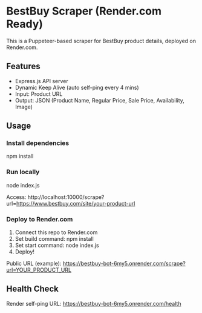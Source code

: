 
# BestBuy Scraper (Render.com Ready)

This is a Puppeteer-based scraper for BestBuy product details, deployed on Render.com.

## Features
- Express.js API server
- Dynamic Keep Alive (auto self-ping every 4 mins)
- Input: Product URL
- Output: JSON (Product Name, Regular Price, Sale Price, Availability, Image)

## Usage

### Install dependencies
npm install

### Run locally
node index.js

Access:
http://localhost:10000/scrape?url=https://www.bestbuy.com/site/your-product-url

### Deploy to Render.com
1. Connect this repo to Render.com
2. Set build command:
npm install
3. Set start command:
node index.js
4. Deploy!

Public URL (example):
https://bestbuy-bot-6my5.onrender.com/scrape?url=YOUR_PRODUCT_URL

## Health Check
Render self-ping URL:
https://bestbuy-bot-6my5.onrender.com/health
